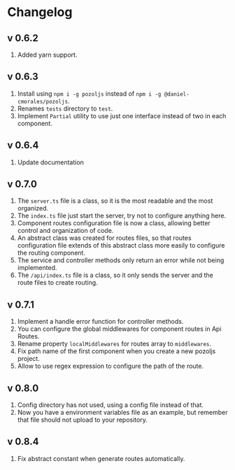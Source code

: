 # Changelog

## v 0.6.2

1. Added yarn support.

## v 0.6.3

1. Install using `npm i -g pozoljs` instead of `npm i -g @daniel-cmorales/pozoljs`.
2. Renames `tests` directory to `test`.
3. Implement `Partial` utility to use just one interface instead of two in each component.

## v 0.6.4

1. Update documentation

## v 0.7.0

1. The `server.ts` file is a class, so it is the most readable and the most organized.
2. The `index.ts` file just start the server, try not to configure anything here.
3. Component routes configuration file is now a class, allowing better control and organization of code.
4. An abstract class was created for routes files, so that routes configuration file extends of this abstract class more easily to configure the routing component.
5. The service and controller methods only return an error while not being implemented.
6. The `/api/index.ts` file is a class, so it only sends the server and the route files to create routing.

## v 0.7.1

1. Implement a handle error function for controller methods.
2. You can configure the global middlewares for component routes in Api Routes.
3. Rename property `localMiddlewares` for routes array to `middlewares`.
4. Fix path name of the first component when you create a new pozoljs project.
5. Allow to use regex expression to configure the path of the route.

## v 0.8.0

1. Config directory has not used, using a config file instead of that.
2. Now you have a environment variables file as an example, but remember that file should not upload to your repository.

## v 0.8.4

1. Fix abstract constant when generate routes automatically.